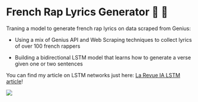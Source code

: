 # French Rap Lyrics Generator 🤖 🎵

Traning a model to generate french rap lyrics on data scraped from Genius:

* Using a mix of Genius API and Web Scraping techniques to collect lyrics of over 100 french rappers

* Building a bidirectional LSTM model that learns how to generate a verse given one or two sentences

You can find my article on  LSTM networks just here: [La Revue IA LSTM article](https://larevueia.fr/quest-ce-quun-reseau-lstm/)!

![](https://github.com/Adib-Habbou/portfolio/blob/main/images/Robot%20Rapper%201.png)

